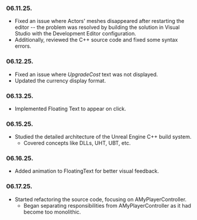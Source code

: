 ### 06.11.25.

- Fixed an issue where Actors' meshes disappeared after restarting the editor -- the problem was resolved by building the solution in Visual Studio with the Development Editor configuration.
- Additionally, reviewed the C++ source code and fixed some syntax errors.

### 06.12.25.

- Fixed an issue where _UpgradeCost_ text was not displayed.
- Updated the currency display format.

### 06.13.25.

- Implemented Floating Text to appear on click.

### 06.15.25.

- Studied the detailed architecture of the Unreal Engine C++ build system.
  - Covered concepts like DLLs, UHT, UBT, etc.

### 06.16.25.

- Added animation to FloatingText for better visual feedback.

### 06.17.25.

- Started refactoring the source code, focusing on AMyPlayerController.
  - Began separating responsibilities from AMyPlayerController as it had become too monolithic.
